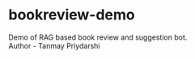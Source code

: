# bookreview-demo
Demo of RAG based book review and suggestion bot.
<br>
Author - Tanmay Priydarshi
